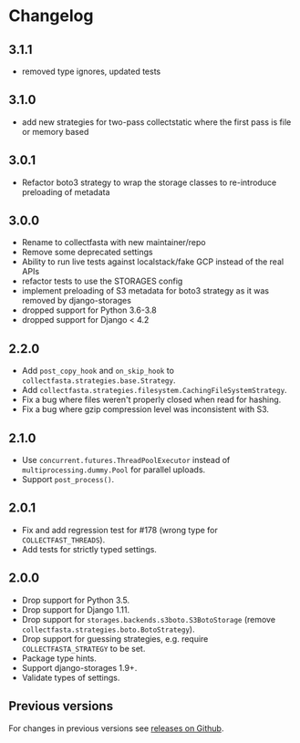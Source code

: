 # Changelog
## 3.1.1
- removed type ignores, updated tests

## 3.1.0
- add new strategies for two-pass collectstatic where the first pass is file or memory based

## 3.0.1
- Refactor boto3 strategy to wrap the storage classes to re-introduce preloading of metadata

## 3.0.0

- Rename to collectfasta with new maintainer/repo
- Remove some deprecated settings
- Ability to run live tests against localstack/fake GCP instead of the real APIs
- refactor tests to use the STORAGES config
- implement preloading of S3 metadata for boto3 strategy as it was removed by django-storages
- dropped support for Python 3.6-3.8
- dropped support for Django < 4.2

## 2.2.0

- Add `post_copy_hook` and `on_skip_hook` to
  `collectfasta.strategies.base.Strategy`.
- Add `collectfasta.strategies.filesystem.CachingFileSystemStrategy`.
- Fix a bug where files weren't properly closed when read for hashing.
- Fix a bug where gzip compression level was inconsistent with S3.


## 2.1.0

- Use `concurrent.futures.ThreadPoolExecutor` instead of
  `multiprocessing.dummy.Pool` for parallel uploads.
- Support `post_process()`.

## 2.0.1

- Fix and add regression test for #178 (wrong type for `COLLECTFAST_THREADS`).
- Add tests for strictly typed settings.

## 2.0.0

- Drop support for Python 3.5.
- Drop support for Django 1.11.
- Drop support for `storages.backends.s3boto.S3BotoStorage` (remove
  `collectfasta.strategies.boto.BotoStrategy`).
- Drop support for guessing strategies, e.g. require
  `COLLECTFASTA_STRATEGY` to be set.
- Package type hints.
- Support django-storages 1.9+.
- Validate types of settings.

## Previous versions

For changes in previous versions see [releases on Github][releases].

[releases]: https://github.com/jasongi/collectfasta/releases
